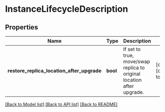 # InstanceLifecycleDescription

## Properties
Name | Type | Description | Notes
------------ | ------------- | ------------- | -------------
**restore_replica_location_after_upgrade** | **bool** | If set to true, move/swap replica to original location after upgrade. | [optional] [default to null]

[[Back to Model list]](../README.md#documentation-for-models) [[Back to API list]](../README.md#documentation-for-api-endpoints) [[Back to README]](../README.md)


